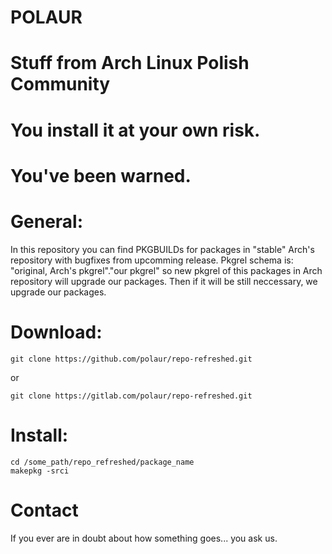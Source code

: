 # POLAUR
# Stuff from Arch Linux Polish Community
# You install it at your own risk.
# You've been warned.

# General:
In this repository you can find PKGBUILDs for packages in "stable" Arch's repository
with bugfixes from upcomming release. 
Pkgrel schema is:
"original, Arch's pkgrel"."our pkgrel" so new pkgrel of this packages in Arch repository
will upgrade our packages. Then if it will be still neccessary, we upgrade our packages.

# Download:

```
git clone https://github.com/polaur/repo-refreshed.git

```

or

```
git clone https://gitlab.com/polaur/repo-refreshed.git

```

# Install:


```
cd /some_path/repo_refreshed/package_name
makepkg -srci

```


# Contact


If you ever are in doubt about how something goes... you ask us.




